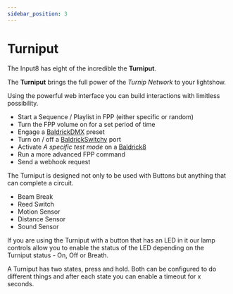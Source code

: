 ```yaml
---
sidebar_position: 3
---
```


# Turniput

The Input8 has eight of the incredible the **Turniput**.

The **Turniput** brings the full power of the *Turnip Network* to your lightshow.

Using the powerful web interface you can build interactions with limitless possibility.

* Start a Sequence / Playlist in FPP (either specific or random)
* Turn the FPP volume on for a set period of time
* Engage a [BaldrickDMX](baldrickdmx/introduction) preset
* Turn on / off a [BaldrickSwitchy](switchy/introduction) port
* Activate *A specific test mode* on a [Baldrick8](baldrick8/introduction)
* Run a more advanced FPP command
* Send a webhook request

The Turniput is designed not only to be used with Buttons but anything that can complete a circuit.

* Beam Break
* Reed Switch
* Motion Sensor
* Distance Sensor
* Sound Sensor

If you are using the Turniput with a button that has an LED in it our lamp controls allow you to enable the status of the LED depending on the Turniput status - On, Off or Breath.

A Turniput has two states, press and hold. Both can be configured to do different things and after each state you can enable a timeout for x seconds.

